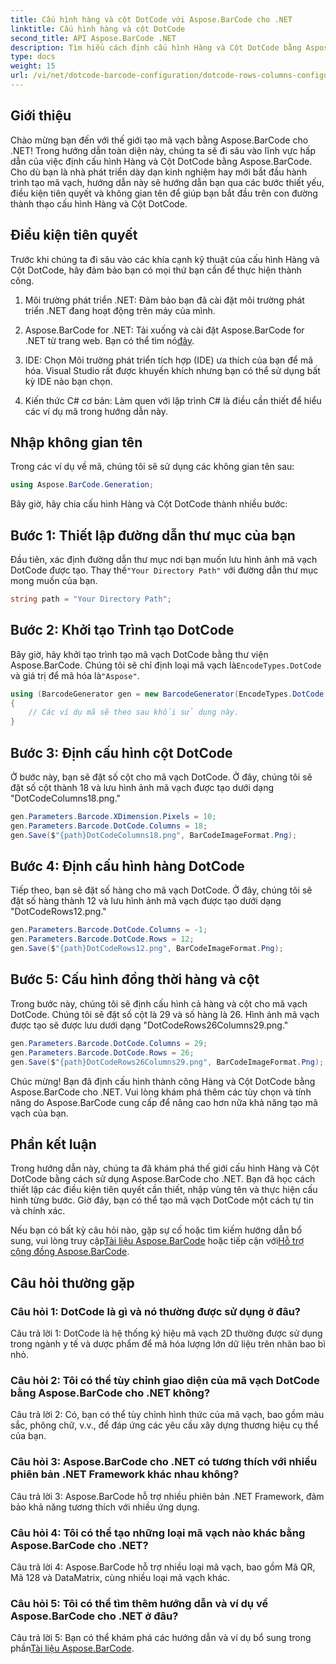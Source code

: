 ```yaml
---
title: Cấu hình hàng và cột DotCode với Aspose.BarCode cho .NET
linktitle: Cấu hình hàng và cột DotCode
second_title: API Aspose.BarCode .NET
description: Tìm hiểu cách định cấu hình Hàng và Cột DotCode bằng Aspose.BarCode cho .NET. Tạo mã vạch 2D chính xác và có thể tùy chỉnh một cách dễ dàng.
type: docs
weight: 15
url: /vi/net/dotcode-barcode-configuration/dotcode-rows-columns-configuration/
---
```

## Giới thiệu

Chào mừng bạn đến với thế giới tạo mã vạch bằng Aspose.BarCode cho .NET! Trong hướng dẫn toàn diện này, chúng ta sẽ đi sâu vào lĩnh vực hấp dẫn của việc định cấu hình Hàng và Cột DotCode bằng Aspose.BarCode. Cho dù bạn là nhà phát triển dày dạn kinh nghiệm hay mới bắt đầu hành trình tạo mã vạch, hướng dẫn này sẽ hướng dẫn bạn qua các bước thiết yếu, điều kiện tiên quyết và không gian tên để giúp bạn bắt đầu trên con đường thành thạo cấu hình Hàng và Cột DotCode.

## Điều kiện tiên quyết

Trước khi chúng ta đi sâu vào các khía cạnh kỹ thuật của cấu hình Hàng và Cột DotCode, hãy đảm bảo bạn có mọi thứ bạn cần để thực hiện thành công.

1. Môi trường phát triển .NET: Đảm bảo bạn đã cài đặt môi trường phát triển .NET đang hoạt động trên máy của mình.

2.  Aspose.BarCode for .NET: Tải xuống và cài đặt Aspose.BarCode for .NET từ trang web. Bạn có thể tìm nó[đây](https://releases.aspose.com/barcode/net/).

3. IDE: Chọn Môi trường phát triển tích hợp (IDE) ưa thích của bạn để mã hóa. Visual Studio rất được khuyến khích nhưng bạn có thể sử dụng bất kỳ IDE nào bạn chọn.

4. Kiến thức C# cơ bản: Làm quen với lập trình C# là điều cần thiết để hiểu các ví dụ mã trong hướng dẫn này.

## Nhập không gian tên

Trong các ví dụ về mã, chúng tôi sẽ sử dụng các không gian tên sau:

```csharp
using Aspose.BarCode.Generation;
```

Bây giờ, hãy chia cấu hình Hàng và Cột DotCode thành nhiều bước:

## Bước 1: Thiết lập đường dẫn thư mục của bạn

 Đầu tiên, xác định đường dẫn thư mục nơi bạn muốn lưu hình ảnh mã vạch DotCode được tạo. Thay thế`"Your Directory Path"` với đường dẫn thư mục mong muốn của bạn.

```csharp
string path = "Your Directory Path";
```

## Bước 2: Khởi tạo Trình tạo DotCode

 Bây giờ, hãy khởi tạo trình tạo mã vạch DotCode bằng thư viện Aspose.BarCode. Chúng tôi sẽ chỉ định loại mã vạch là`EncodeTypes.DotCode` và giá trị để mã hóa là`"Aspose"`.

```csharp
using (BarcodeGenerator gen = new BarcodeGenerator(EncodeTypes.DotCode, "Aspose"))
{
    // Các ví dụ mã sẽ theo sau khối sử dụng này.
}
```

## Bước 3: Định cấu hình cột DotCode

Ở bước này, bạn sẽ đặt số cột cho mã vạch DotCode. Ở đây, chúng tôi sẽ đặt số cột thành 18 và lưu hình ảnh mã vạch được tạo dưới dạng "DotCodeColumns18.png."

```csharp
gen.Parameters.Barcode.XDimension.Pixels = 10;
gen.Parameters.Barcode.DotCode.Columns = 18;
gen.Save($"{path}DotCodeColumns18.png", BarCodeImageFormat.Png);
```

## Bước 4: Định cấu hình hàng DotCode

Tiếp theo, bạn sẽ đặt số hàng cho mã vạch DotCode. Ở đây, chúng tôi sẽ đặt số hàng thành 12 và lưu hình ảnh mã vạch được tạo dưới dạng "DotCodeRows12.png."

```csharp
gen.Parameters.Barcode.DotCode.Columns = -1;
gen.Parameters.Barcode.DotCode.Rows = 12;
gen.Save($"{path}DotCodeRows12.png", BarCodeImageFormat.Png);
```

## Bước 5: Cấu hình đồng thời hàng và cột

Trong bước này, chúng tôi sẽ định cấu hình cả hàng và cột cho mã vạch DotCode. Chúng tôi sẽ đặt số cột là 29 và số hàng là 26. Hình ảnh mã vạch được tạo sẽ được lưu dưới dạng "DotCodeRows26Columns29.png."

```csharp
gen.Parameters.Barcode.DotCode.Columns = 29;
gen.Parameters.Barcode.DotCode.Rows = 26;
gen.Save($"{path}DotCodeRows26Columns29.png", BarCodeImageFormat.Png);
```

Chúc mừng! Bạn đã định cấu hình thành công Hàng và Cột DotCode bằng Aspose.BarCode cho .NET. Vui lòng khám phá thêm các tùy chọn và tính năng do Aspose.BarCode cung cấp để nâng cao hơn nữa khả năng tạo mã vạch của bạn.

## Phần kết luận

Trong hướng dẫn này, chúng ta đã khám phá thế giới cấu hình Hàng và Cột DotCode bằng cách sử dụng Aspose.BarCode cho .NET. Bạn đã học cách thiết lập các điều kiện tiên quyết cần thiết, nhập vùng tên và thực hiện cấu hình từng bước. Giờ đây, bạn có thể tạo mã vạch DotCode một cách tự tin và chính xác.

 Nếu bạn có bất kỳ câu hỏi nào, gặp sự cố hoặc tìm kiếm hướng dẫn bổ sung, vui lòng truy cập[Tài liệu Aspose.BarCode](https://reference.aspose.com/barcode/net/) hoặc tiếp cận với[Hỗ trợ cộng đồng Aspose.BarCode](https://forum.aspose.com/c/barcode/13).


## Câu hỏi thường gặp

### Câu hỏi 1: DotCode là gì và nó thường được sử dụng ở đâu?

Câu trả lời 1: DotCode là hệ thống ký hiệu mã vạch 2D thường được sử dụng trong ngành y tế và dược phẩm để mã hóa lượng lớn dữ liệu trên nhãn bao bì nhỏ.

### Câu hỏi 2: Tôi có thể tùy chỉnh giao diện của mã vạch DotCode bằng Aspose.BarCode cho .NET không?

Câu trả lời 2: Có, bạn có thể tùy chỉnh hình thức của mã vạch, bao gồm màu sắc, phông chữ, v.v., để đáp ứng các yêu cầu xây dựng thương hiệu cụ thể của bạn.

### Câu hỏi 3: Aspose.BarCode cho .NET có tương thích với nhiều phiên bản .NET Framework khác nhau không?

Câu trả lời 3: Aspose.BarCode hỗ trợ nhiều phiên bản .NET Framework, đảm bảo khả năng tương thích với nhiều ứng dụng.

### Câu hỏi 4: Tôi có thể tạo những loại mã vạch nào khác bằng Aspose.BarCode cho .NET?

Câu trả lời 4: Aspose.BarCode hỗ trợ nhiều loại mã vạch, bao gồm Mã QR, Mã 128 và DataMatrix, cùng nhiều loại mã vạch khác.

### Câu hỏi 5: Tôi có thể tìm thêm hướng dẫn và ví dụ về Aspose.BarCode cho .NET ở đâu?

 Câu trả lời 5: Bạn có thể khám phá các hướng dẫn và ví dụ bổ sung trong phần[Tài liệu Aspose.BarCode](https://reference.aspose.com/barcode/net/).